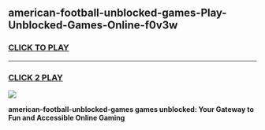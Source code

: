 
## american-football-unblocked-games-Play-Unblocked-Games-Online-f0v3w
<h3>
<a href="https://premium76.site?title=american-football-unblocked-games&ref=24A">CLICK TO PLAY</a></h3>
<hr>

<h3>
<a href="https://premium76.site?title=american-football-unblocked-games&ref=24A">CLICK 2 PLAY</a>
  
</h3>

<a href="https://premium76.site?title=american-football-unblocked-games&ref=24A"><img src="https://clearcache.store/games.png"></a>


**american-football-unblocked-games games unblocked: Your Gateway to Fun and Accessible Online Gaming**
